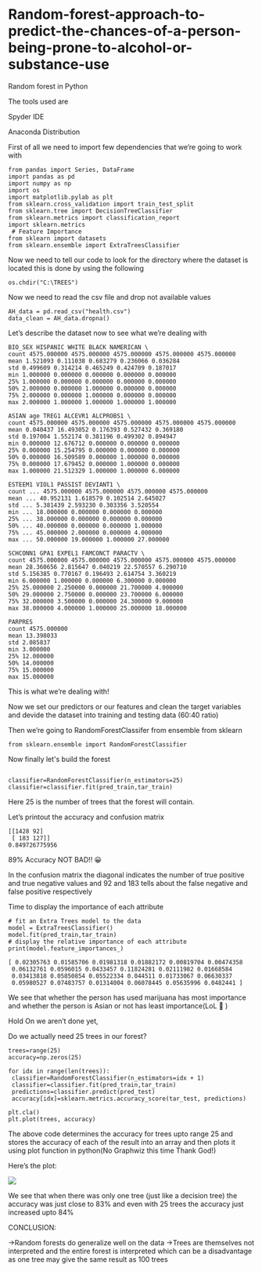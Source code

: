 # Random-forest-approach-to-predict-the-chances-of-a-person-being-prone-to-alcohol-or-substance-use
Random forest in Python


The tools used are

Spyder IDE

Anaconda Distribution

First of all we need to import few dependencies that we’re going to work with

```
from pandas import Series, DataFrame
import pandas as pd
import numpy as np
import os
import matplotlib.pylab as plt
from sklearn.cross_validation import train_test_split
from sklearn.tree import DecisionTreeClassifier
from sklearn.metrics import classification_report
import sklearn.metrics
 # Feature Importance
from sklearn import datasets
from sklearn.ensemble import ExtraTreesClassifier
```

Now we need to tell our code to look for the directory where the dataset is located this is done by using the following
```
os.chdir("C:\TREES")
```

Now we need to  read the csv file and drop not available values

```
AH_data = pd.read_csv("health.csv")
data_clean = AH_data.dropna()
```

Let’s describe the dataset now to see what we’re dealing with

```
BIO_SEX HISPANIC WHITE BLACK NAMERICAN \
count 4575.000000 4575.000000 4575.000000 4575.000000 4575.000000 
mean 1.521093 0.111038 0.683279 0.236066 0.036284 
std 0.499609 0.314214 0.465249 0.424709 0.187017 
min 1.000000 0.000000 0.000000 0.000000 0.000000 
25% 1.000000 0.000000 0.000000 0.000000 0.000000 
50% 2.000000 0.000000 1.000000 0.000000 0.000000 
75% 2.000000 0.000000 1.000000 0.000000 0.000000 
max 2.000000 1.000000 1.000000 1.000000 1.000000

ASIAN age TREG1 ALCEVR1 ALCPROBS1 \
count 4575.000000 4575.000000 4575.000000 4575.000000 4575.000000 
mean 0.040437 16.493052 0.176393 0.527432 0.369180 
std 0.197004 1.552174 0.381196 0.499302 0.894947 
min 0.000000 12.676712 0.000000 0.000000 0.000000 
25% 0.000000 15.254795 0.000000 0.000000 0.000000 
50% 0.000000 16.509589 0.000000 1.000000 0.000000 
75% 0.000000 17.679452 0.000000 1.000000 0.000000 
max 1.000000 21.512329 1.000000 1.000000 6.000000

ESTEEM1 VIOL1 PASSIST DEVIANT1 \
count ... 4575.000000 4575.000000 4575.000000 4575.000000 
mean ... 40.952131 1.618579 0.102514 2.645027 
std ... 5.381439 2.593230 0.303356 3.520554 
min ... 18.000000 0.000000 0.000000 0.000000 
25% ... 38.000000 0.000000 0.000000 0.000000 
50% ... 40.000000 0.000000 0.000000 1.000000 
75% ... 45.000000 2.000000 0.000000 4.000000 
max ... 50.000000 19.000000 1.000000 27.000000

SCHCONN1 GPA1 EXPEL1 FAMCONCT PARACTV \
count 4575.000000 4575.000000 4575.000000 4575.000000 4575.000000 
mean 28.360656 2.815647 0.040219 22.570557 6.290710 
std 5.156385 0.770167 0.196493 2.614754 3.360219 
min 6.000000 1.000000 0.000000 6.300000 0.000000 
25% 25.000000 2.250000 0.000000 21.700000 4.000000 
50% 29.000000 2.750000 0.000000 23.700000 6.000000 
75% 32.000000 3.500000 0.000000 24.300000 9.000000 
max 38.000000 4.000000 1.000000 25.000000 18.000000

PARPRES 
count 4575.000000 
mean 13.398033 
std 2.085837 
min 3.000000 
25% 12.000000 
50% 14.000000 
75% 15.000000 
max 15.000000

```
This is what we’re dealing with!

Now we set our predictors or our features and clean the target variables and devide the dataset into training and testing data (60:40 ratio)

Then we’re going to RandomForestClassifer from ensemble from sklearn

```
from sklearn.ensemble import RandomForestClassifier
```
Now finally let's build the forest

```

classifier=RandomForestClassifier(n_estimators=25)
classifier=classifier.fit(pred_train,tar_train)

```

Here 25 is the number of trees that the forest will contain.

Let’s printout the accuracy and confusion matrix
```
[[1428 92]
 [ 183 127]]
0.849726775956
```
89% Accuracy NOT BAD!! 😀

In the confusion matrix the diagonal indicates the number of true positive and true negative values and  92 and 183 tells about the false negative and false positive respectively

Time to display the importance of each attribute
```
# fit an Extra Trees model to the data
model = ExtraTreesClassifier()
model.fit(pred_train,tar_train)
# display the relative importance of each attribute
print(model.feature_importances_)

[ 0.02305763 0.01585706 0.01981318 0.01882172 0.00819704 0.00474358
 0.06132761 0.0596015 0.0433457 0.11824281 0.02111982 0.01668584
 0.03413818 0.05850854 0.05522334 0.044511 0.01733067 0.06630337
 0.05980527 0.07483757 0.01314004 0.06078445 0.05635996 0.0482441 ]
```
We see that whether the person has used marijuana has most importance and whether the person is Asian or not has least importance(LoL 🙂 )

Hold On we aren’t done yet,

Do we actually need 25 trees in our forest?
```
trees=range(25)
accuracy=np.zeros(25)

for idx in range(len(trees)):
 classifier=RandomForestClassifier(n_estimators=idx + 1)
 classifier=classifier.fit(pred_train,tar_train)
 predictions=classifier.predict(pred_test)
 accuracy[idx]=sklearn.metrics.accuracy_score(tar_test, predictions)
 
plt.cla()
plt.plot(trees, accuracy)
```
The above code determines the accuracy for trees upto range 25 and stores the accuracy of each of the result into an array and then plots it using plot function in python(No Graphwiz this time Thank God!)

Here’s the plot:


![](https://mlhackerblog.files.wordpress.com/2017/11/plot.png)

We see that when there was only one tree (just like a decision tree) the accuracy was just close to 83% and even with 25 trees the accuracy just increased upto 84%

CONCLUSION:

->Random forests do generalize well on the data 
->Trees are themselves not interpreted and the entire forest is interpreted which can be a disadvantage as one tree may give the same result as 100 trees

